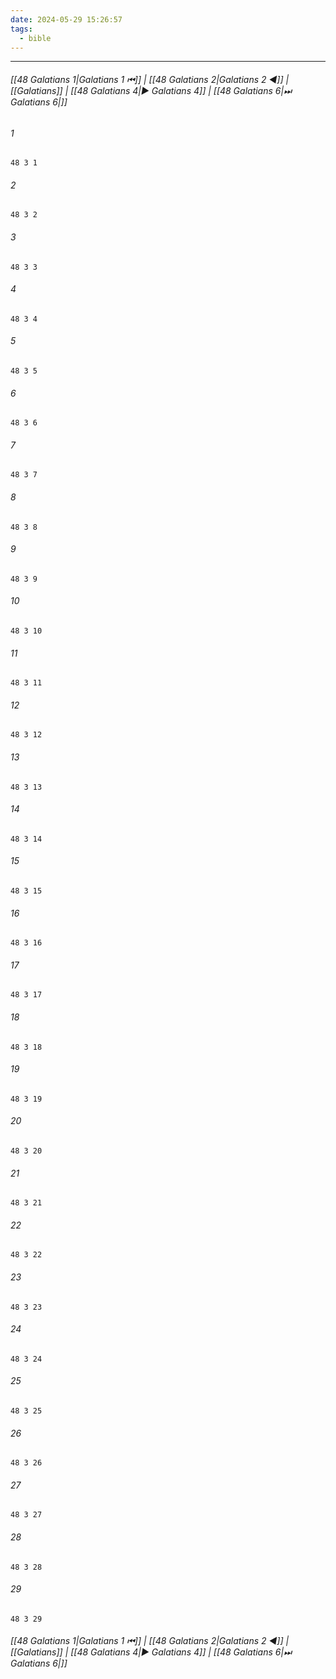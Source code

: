 ```yaml
---
date: 2024-05-29 15:26:57
tags:
  - bible
---
```

___

###### [[48 Galatians 1|Galatians 1 ⏮]] | [[48 Galatians 2|Galatians 2 ◀]] | [[Galatians]] | [[48 Galatians 4|▶ Galatians 4]] | [[48 Galatians 6|⏭ Galatians 6|]]

###### 1
``` verse
48 3 1 
```
###### 2
``` verse
48 3 2 
```
###### 3
``` verse
48 3 3 
```
###### 4
``` verse
48 3 4 
```
###### 5
``` verse
48 3 5 
```
###### 6
``` verse
48 3 6 
```
###### 7
``` verse
48 3 7 
```
###### 8
``` verse
48 3 8 
```
###### 9
``` verse
48 3 9 
```
###### 10
``` verse
48 3 10 
```
###### 11
``` verse
48 3 11 
```
###### 12
``` verse
48 3 12 
```
###### 13
``` verse
48 3 13 
```
###### 14
``` verse
48 3 14 
```
###### 15
``` verse
48 3 15 
```
###### 16
``` verse
48 3 16 
```
###### 17
``` verse
48 3 17 
```
###### 18
``` verse
48 3 18 
```
###### 19
``` verse
48 3 19 
```
###### 20
``` verse
48 3 20 
```
###### 21
``` verse
48 3 21 
```
###### 22
``` verse
48 3 22 
```
###### 23
``` verse
48 3 23 
```
###### 24
``` verse
48 3 24 
```
###### 25
``` verse
48 3 25 
```
###### 26
``` verse
48 3 26 
```
###### 27
``` verse
48 3 27 
```
###### 28
``` verse
48 3 28 
```
###### 29
``` verse
48 3 29 
```

###### [[48 Galatians 1|Galatians 1 ⏮]] | [[48 Galatians 2|Galatians 2 ◀]] | [[Galatians]] | [[48 Galatians 4|▶ Galatians 4]] | [[48 Galatians 6|⏭ Galatians 6|]]

